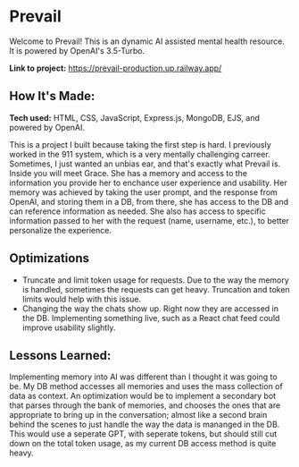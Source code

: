 # Prevail

Welcome to Prevail! This is an dynamic AI assisted mental health resource. It is powered by OpenAI's 3.5-Turbo.

**Link to project:** https://prevail-production.up.railway.app/

## How It's Made:

**Tech used:** HTML, CSS, JavaScript, Express.js, MongoDB, EJS, and powered by OpenAI.

This is a project I built because taking the first step is hard. I previously worked in the 911 system, which is a very mentally challenging carreer. Sometimes, I just wanted an unbias ear, and that's exactly what Prevail is. Inside you will meet Grace. She has a memory and access to the information you provide her to enchance user experience and usability. Her memory was achieved by taking the user prompt, and the response from OpenAI, and storing them in a DB, from there, she has access to the DB and can reference information as needed. She also has access to specific information passed to her with the request (name, username, etc.), to better personalize the experience.

## Optimizations

- Truncate and limit token usage for requests. Due to the way the memory is handled, sometimes the requests can get heavy. Truncation and token limits would help with this issue.
- Changing the way the chats show up. Right now they are accessed in the DB. Implementing something live, such as a React chat feed could improve usability slightly.

## Lessons Learned:

Implementing memory into AI was different than I thought it was going to be. My DB method accesses all memories and uses the mass collection of data as context. An optimization would be to implement a secondary bot that parses through the bank of memories, and chooses the ones that are appropriate to bring up in the conversation; almost like a second brain behind the scenes to just handle the way the data is mananged in the DB. This would use a seperate GPT, with seperate tokens, but should still cut down on the total token usage, as my current DB access method is quite heavy.
